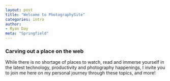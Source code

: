 ```yaml
---
layout: post
title: "Welcome to PhotographySite"
categories: intro
author:
- Ryan Day
meta: "Springfield"
---
```


### **Carving out a place on the web**
While there is no shortage of places to watch, read and immerse yourself in the latest technology, productivity and photography happenings, I invite you to join me here on my personal journey through these topics, and more!
